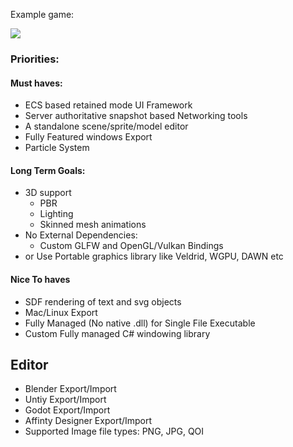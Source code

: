 Example game:

<img src="https://media2.giphy.com/media/5Gfa671zLUKmZwBmTw/giphy.gif"/>



### Priorities:
#### Must haves:
- ECS based retained mode UI Framework
- Server authoritative snapshot based Networking tools
- A standalone scene/sprite/model editor
- Fully Featured windows Export
- Particle System


#### Long Term Goals:
- 3D support
	- PBR
	- Lighting
	- Skinned mesh animations
 - No External Dependencies:
	- Custom GLFW and OpenGL/Vulkan Bindings
 - or Use Portable graphics library like Veldrid, WGPU, DAWN etc

#### Nice To haves
- SDF rendering of text and svg objects
- Mac/Linux Export
- Fully Managed (No native .dll) for Single File Executable
- Custom Fully managed C# windowing library




## Editor
- Blender Export/Import
- Untiy Export/Import
- Godot Export/Import
- Affinty Designer Export/Import
- Supported Image file types: PNG, JPG, QOI